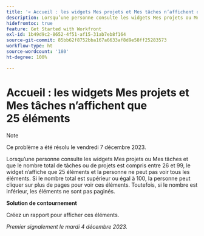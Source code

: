 ```yaml
---
title: '« Accueil : les widgets Mes projets et Mes tâches n’affichent que 25 éléments »'
description: Lorsqu’une personne consulte les widgets Mes projets ou Mes tâches et que le nombre total de tâches ou de projets est compris entre 26 et 99, le widget n’affiche que 25 éléments et la personne ne peut pas voir tous les éléments. Si le nombre total est supérieur ou égal à 100, la personne peut cliquer sur plus de pages pour voir ces éléments. Toutefois, si le nombre est inférieur, les éléments ne sont pas paginés.
hidefromtoc: true
feature: Get Started with Workfront
exl-id: 1b49d9c2-8652-4f51-af15-31ab7eb8f164
source-git-commit: 85bb62f8752bba167a6633af8d9e58ff25283573
workflow-type: ht
source-wordcount: '180'
ht-degree: 100%

---
```


# Accueil : les widgets Mes projets et Mes tâches n’affichent que 25 éléments

>[!NOTE]
>
>Ce problème a été résolu le vendredi 7 décembre 2023.

Lorsqu’une personne consulte les widgets Mes projets ou Mes tâches et que le nombre total de tâches ou de projets est compris entre 26 et 99, le widget n’affiche que 25 éléments et la personne ne peut pas voir tous les éléments. Si le nombre total est supérieur ou égal à 100, la personne peut cliquer sur plus de pages pour voir ces éléments. Toutefois, si le nombre est inférieur, les éléments ne sont pas paginés.

**Solution de contournement**

Créez un rapport pour afficher ces éléments.

_Premier signalement le mardi 4 décembre 2023._
